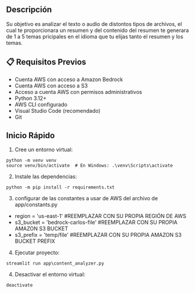 
## Descripción

Su objetivo es analizar el texto o audio de distontos tipos de archivos, el cual te proporcionara un resumen y del contenido del resumen te generara de 1 a 5 temas pricipales en el idioma que tu elijas tanto el resumen y los temas.


## 📋 Requisitos Previos
- Cuenta AWS con acceso a Amazon Bedrock
- Cuenta AWS con acceso a S3
- Acceso a cuenta AWS con permisos administrativos
- Python 3.12+
- AWS CLI configurado
- Visual Studio Code (recomendado)
- Git

## Inicio Rápido

1. Cree un entorno virtual:
```
python -m venv venv
source venv/bin/activate  # En Windows: .\venv\Scripts\activate
```

2. Instale las dependencias:
```
python -m pip install -r requirements.txt
```

3. configurar de las constantes a usar de AWS del archivo de app/constants.py

- region = 'us-east-1' #REEMPLAZAR CON SU PROPIA REGIÓN DE AWS
- s3_bucket = 'bedrock-carlos-file' #REEMPLAZAR CON SU PROPIA AMAZON S3 BUCKET
- s3_prefix = 'temp/file' #REEMPLAZAR CON SU PROPIA AMAZON S3 BUCKET PREFIX


4. Ejecutar proyecto:
```
streamlit run app\content_analyzer.py
```

4. Desactivar el entorno virtual:
```
deactivate
```

